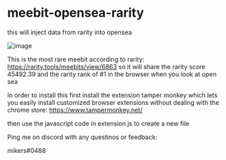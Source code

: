# meebit-opensea-rarity

this will inject data from rarity into opensea

![image](https://user-images.githubusercontent.com/81841560/117720054-e1a86200-b179-11eb-9121-2535032ff519.png)


This is the most rare meebit according to rarity: 
https://rarity.tools/meebits/view/6863
so it will share the rarity score 45492.39 and the rarity rank of #1 in the browser when you look at open sea

In order to install this first install the extension tamper monkey which lets you easily install 
customized browser extensions without dealing with the chrome store:
https://www.tampermonkey.net/

then use the javascript code in extension.js to create a new file

Ping me on discord with any questinos or feedback: 

mikers#0488

